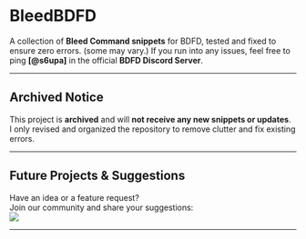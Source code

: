 # **BleedBDFD**  
A collection of **Bleed Command snippets** for BDFD, tested and fixed to ensure zero errors. (some may vary.)
If you run into any issues, feel free to ping **[@s6upa]** in the official **BDFD Discord Server**.

---

## Archived Notice
This project is **archived** and will **not receive any new snippets or updates**.  
I only revised and organized the repository to remove clutter and fix existing errors.  

---

## **Future Projects & Suggestions**
Have an idea or a feature request?  
Join our community and share your suggestions:  
[![](https://dcbadge.vercel.app/api/server/6N4kZyYhK7)](https://discord.com/invite/6N4kZyYhK7)

---

